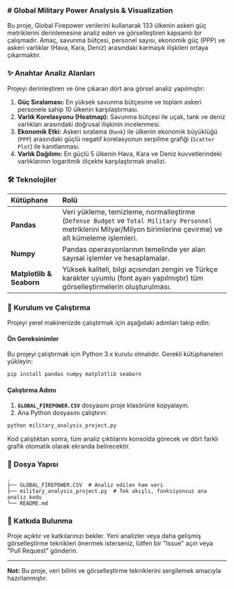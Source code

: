 

### \# Global Military Power Analysis & Visualization

Bu proje, Global Firepower verilerini kullanarak 133 ülkenin askeri güç metriklerini derinlemesine analiz eden ve görselleştiren kapsamlı bir çalışmadır. Amaç, savunma bütçesi, personel sayısı, ekonomik güç (PPP) ve askeri varlıklar (Hava, Kara, Deniz) arasındaki karmaşık ilişkileri ortaya çıkarmaktır.

### ✨ Anahtar Analiz Alanları

Projeyi derinleştiren ve öne çıkaran dört ana görsel analiz yapılmıştır:

1.  **Güç Sıralaması:** En yüksek savunma bütçesine ve toplam askeri personele sahip 10 ülkenin karşılaştırması.
2.  **Varlık Korelasyonu (Heatmap):** Savunma bütçesi ile uçak, tank ve deniz varlıkları arasındaki doğrusal ilişkinin incelenmesi.
3.  **Ekonomik Etki:** Askeri sıralama (`Rank`) ile ülkenin ekonomik büyüklüğü (`PPP`) arasındaki güçlü negatif korelasyonun serpilme grafiği (`Scatter Plot`) ile kanıtlanması.
4.  **Varlık Dağılımı:** En güçlü 5 ülkenin Hava, Kara ve Deniz kuvvetlerindeki varlıklarının logaritmik ölçekte karşılaştırmalı analizi.

### 🛠️ Teknolojiler

| Kütüphane | Rolü |
| :--- | :--- |
| **Pandas** | Veri yükleme, temizleme, normalleştirme (`Defense Budget` ve `Total Military Personnel` metriklerini Milyar/Milyon birimlerine çevirme) ve alt kümeleme işlemleri. |
| **Numpy** | Pandas operasyonlarının temelinde yer alan sayısal işlemler ve hesaplamalar. |
| **Matplotlib & Seaborn** | Yüksek kaliteli, bilgi açısından zengin ve Türkçe karakter uyumlu (font ayarı yapılmıştır) tüm görselleştirmelerin oluşturulması. |

### 🚀 Kurulum ve Çalıştırma

Projeyi yerel makinenizde çalıştırmak için aşağıdaki adımları takip edin:

#### Ön Gereksinimler

Bu projeyi çalıştırmak için Python 3.x kurulu olmalıdır. Gerekli kütüphaneleri yükleyin:

```bash
pip install pandas numpy matplotlib seaborn
```

#### Çalıştırma Adımı

1.  **`GLOBAL_FIREPOWER.CSV`** dosyasını proje klasörüne kopyalayın.
2.  Ana Python dosyasını çalıştırın:

<!-- end list -->

```bash
python military_analysis_project.py
```

Kod çalıştıktan sonra, tüm analiz çıktılarını konsolda görecek ve dört farklı grafik otomatik olarak ekranda belirecektir.

### 📂 Dosya Yapısı

```
.
├── GLOBAL_FIREPOWER.CSV  # Analiz edilen ham veri
├── military_analysis_project.py  # Tek akışlı, fonksiyonsuz ana analiz kodu
└── README.md
```

### 🤝 Katkıda Bulunma

Proje açıktır ve katkılarınızı bekler. Yeni analizler veya daha gelişmiş görselleştirme teknikleri önermek isterseniz, lütfen bir "Issue" açın veya "Pull Request" gönderin.

-----

**Not:** Bu proje, veri bilimi ve görselleştirme tekniklerini sergilemek amacıyla hazırlanmıştır.

